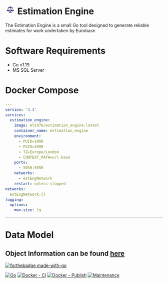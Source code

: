 # ![Estimation Engine](assets/favicon-32x32.png) Estimation Engine
The Estimation Engine is a small Go tool designed to generate reliable estimates for work undertaken by Eurobase
# Software Requirements
* Go v1.19
* MS SQL Server

# Docker Compose
```yaml
---
version: '3.3'
services:
  estimation_engine:
    image: mt1976/estimation_engine:latest
    container_name: estimation_engine
    environment:
      - PUID=1000
      - PGID=1000
      - TZ=Europe/London
      - CONTEXT_PATH=url-base
    ports:
      - 5050:5050
    networks:
      - estEngNetwork
    restart: unless-stopped
networks:
  estEngNetwork:{}
logging:
  options:
    max-size: 1g
```
---
# Data Model
Object Information can be found [here](design/catalog) 
---
[![forthebadge made-with-go](http://ForTheBadge.com/images/badges/made-with-go.svg)](https://go.dev/)

[![Go](https://github.com/mt1976/ebEstimates/actions/workflows/go.yml/badge.svg)](https://github.com/mt1976/ebEstimates/actions/workflows/go.yml)
[![Docker - CI](https://github.com/mt1976/ebEstimates/actions/workflows/docker-image.yml/badge.svg)](https://github.com/mt1976/ebEstimates/actions/workflows/docker-image.yml)
[![Docker - Publish](https://github.com/mt1976/ebEstimates/actions/workflows/docker_push.yml/badge.svg)](https://github.com/mt1976/ebEstimates/actions/workflows/docker_push.yml)
[![Maintenance](https://img.shields.io/badge/Maintained%3F-yes-green.svg)](https://GitHub.com/Naereen/StrapDown.js/graphs/commit-activity)
